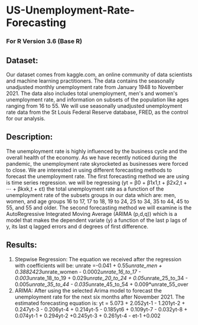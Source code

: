 # US-Unemployment-Rate-Forecasting

### For R Version 3.6 (Base R)

## Dataset:
Our dataset comes from kaggle.com, an online community of data scientists and machine learning practitioners. The data contains the seasonally unadjusted monthly unemployment rate from January 1948 to November 2021. The data also includes total unemployment, men's and women's unemployment rate, and information on subsets of the population like ages ranging from 16 to 55. We will use seasonally unadjusted unemployment rate data from the St Louis Federal Reserve database, FRED, as the control for our analysis.

## Description:
The unemployment rate is highly influenced by the business cycle and the overall health of the economy. As we have recently noticed during the pandemic, the unemployment rate skyrocketed as businesses were forced to close. We are interested in using different forecasting methods to forecast the unemployment rate. The first forecasting method we are using is time series regression. we will be regressing (yt = β0 + β1x1,t + β2x2,t + ⋯ + βkxk,t + εt) the total unemployment rate as a function of the unemployment rate of the subsets groups in our data which are: men, women, and age groups 16 to 17, 17 to 18, 19 to 24, 25 to 34, 35 to 44, 45 to 55, and 55 and older. The second forecasting method we will examine is the AutoRegressive Integrated Moving Average (ARIMA (p,d,q)) which is a model that makes the dependent variate (y) a function of the last p lags of y, its last q lagged errors and d degrees of first difference.

## Results:
1. Stepwise Regression:
The equation we received after the regression with coefficients will be:
unrate =-0.041 + 0.55*unrate_men + 0.3882423*unrate_women - 0.0002*unrate_16_to_17 - 0.003*unrate_18_to_19 + 0.029*unrate_20_to_24 + 0.05*unrate_25_to_34 - 0.005*unrate_35_to_44 - 0.035*unrate_45_to_54 + 0.009*unrate_55_over
2. ARIMA:
After using the selected Arima model to forecast the unemployment rate for the next six months after November 2021. The estimated forecasting equation is:
yt = 5.073 + 2.052yt-1 - 1.201yt-2 + 0.247yt-3 - 0.206yt-4 + 0.214yt-5 - 0.185yt6 + 0.109yt-7 - 0.032yt-8 + 0.074yt-1 + 0.294yt-2 +0.245yt-3 + 0.261yt-4 - et-1 +0.002
